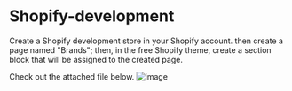 # Shopify-development

Create a Shopify development store in your Shopify account. then create a page named "Brands"; then, in the free Shopify theme, create a section block that will be assigned to the created page.

Check out the attached file below.
![image](https://user-images.githubusercontent.com/118601814/231387999-e4dd4847-1ba0-4ad0-a940-0a2ce105828d.png)
